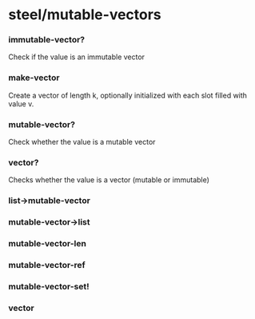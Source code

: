 # steel/mutable-vectors
### **immutable-vector?**
Check if the value is an immutable vector
### **make-vector**
Create a vector of length k, optionally initialized with each
slot filled with value v.
### **mutable-vector?**
Check whether the value is a mutable vector
### **vector?**
Checks whether the value is a vector (mutable or immutable)
### **list->mutable-vector**
### **mutable-vector->list**
### **mutable-vector-len**
### **mutable-vector-ref**
### **mutable-vector-set!**
### **vector**
